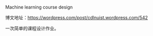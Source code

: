 # 
Machine learning course design


博文地址：https://wordpress.com/post/cdlnuist.wordpress.com/542

一次简单的课程设计作业。
